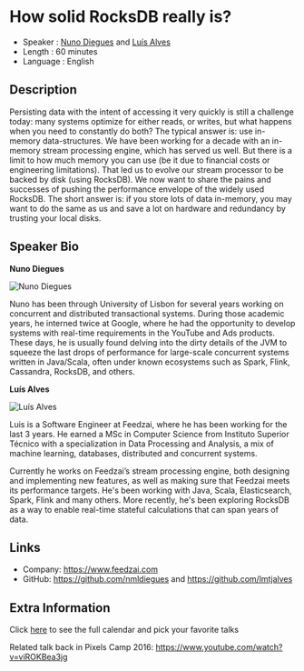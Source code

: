 How solid RocksDB really is?
=================================================

* Speaker   : [Nuno Diegues](https://pixels.camp/nmldiegues) and [Luís Alves](https://pixels.camp/lmtjalves)
* Length    : 60 minutes
* Language  : English

Description
-----------

Persisting data with the intent of accessing it very quickly is still a challenge today: many systems optimize for either reads, or writes, but what happens when you need to constantly do both? The typical answer is: use in-memory data-structures.
We have been working for a decade with an in-memory stream processing engine, which has served us well. But there is a limit to how much memory you can use (be it due to financial costs or engineering limitations).
That led us to evolve our stream processor to be backed by disk (using RocksDB). We now want to share the pains and successes of pushing the performance envelope of the widely used RocksDB. The short answer is: if you store lots of data in-memory, you may want to do the same as us and save a lot on hardware and redundancy by trusting your local disks.


Speaker Bio
-----------

**Nuno Diegues**

![Nuno Diegues](https://avatars1.githubusercontent.com/u/889015?v=4)

Nuno has been through University of Lisbon for several years working on concurrent and distributed transactional systems. During those academic years, he interned twice at Google, where he had the opportunity to develop systems with real-time requirements in the YouTube and Ads products. These days, he is usually found delving into the dirty details of the JVM to squeeze the last drops of performance for large-scale concurrent systems written in Java/Scala, often under known ecosystems such as Spark, Flink, Cassandra, RocksDB, and others.

**Luís Alves**

![Luís Alves](https://avatars3.githubusercontent.com/u/9056307?v=4)

Luis is a Software Engineer at Feedzai, where he has been working for the last 3 years. He earned a MSc in Computer Science from Instituto Superior Técnico with a specialization in Data Processing and Analysis, a mix of machine learning, databases, distributed and concurrent systems.

Currently he works on Feedzai’s stream processing engine, both designing and implementing new features, as well as making sure that Feedzai meets its performance targets. He's been working with Java, Scala, Elasticsearch, Spark, Flink and many others. More recently, he's been exploring RocksDB as a way to enable real-time stateful calculations that can span years of data.


Links
-----

* Company: https://www.feedzai.com
* GitHub: https://github.com/nmldiegues and https://github.com/lmtjalves

Extra Information
-----------------

Click [here][1] to see the full calendar and pick your favorite talks

[1]: https://pixels.camp/schedule/
Related talk back in Pixels Camp 2016: https://www.youtube.com/watch?v=viROKBea3jg
